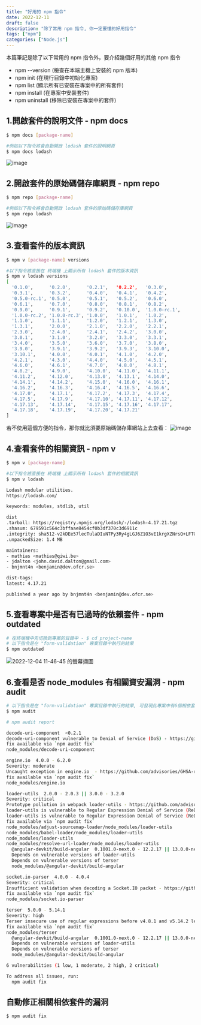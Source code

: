 ```yaml
---
title: "好用的 npm 指令"
date: 2022-12-11
draft: false
description: "除了常用 npm 指令, 你一定要懂的好用指令"
tags: ["npm"]
categories: ["Node.js"]
---
```

本篇筆記是除了以下常用的 npm 指令外，要介紹幾個好用的其他 npm 指令
- npm --version (檢查在本端主機上安裝的 npm 版本)
- npm init (在現行目錄中初始化專案)
- npm list (顯示所有已安裝在專案中的所有套件)
- npm install (在專案中安裝套件)
- npm uninstall (移除已安裝在專案中的套件)


## 1.開啟套件的說明文件 - npm docs
```bash
$ npm docs [package-name]

#例如以下指令將會自動開啟 lodash 套件的說明網頁
$ npm docs lodash
```

![image](https://user-images.githubusercontent.com/21993717/205472805-efcbce43-39b1-4952-a02f-c3c5aecc9024.png)


## 2.開啟套件的原始碼儲存庫網頁 - npm repo
```bash
$ npm repo [package-name]

#例如以下指令將會自動開啟 lodash 套件的原始碼儲存庫網頁
$ npm repo lodash
```

![image](https://user-images.githubusercontent.com/21993717/205472928-8a19bf2c-afec-4a9e-80ae-78b6155d7202.png)

## 3.查看套件的版本資訊
```bash
$ npm v [package-name] versions

#以下指令將直接在 終端機 上顯示所有 lodash 套件的版本資訊
$ npm v lodash versions
[
  '0.1.0',      '0.2.0',      '0.2.1',   '0.2.2',   '0.3.0',
  '0.3.1',      '0.3.2',      '0.4.0',   '0.4.1',   '0.4.2',
  '0.5.0-rc.1', '0.5.0',      '0.5.1',   '0.5.2',   '0.6.0',
  '0.6.1',      '0.7.0',      '0.8.0',   '0.8.1',   '0.8.2',
  '0.9.0',      '0.9.1',      '0.9.2',   '0.10.0',  '1.0.0-rc.1',
  '1.0.0-rc.2', '1.0.0-rc.3', '1.0.0',   '1.0.1',   '1.0.2',
  '1.1.0',      '1.1.1',      '1.2.0',   '1.2.1',   '1.3.0',
  '1.3.1',      '2.0.0',      '2.1.0',   '2.2.0',   '2.2.1',
  '2.3.0',      '2.4.0',      '2.4.1',   '2.4.2',   '3.0.0',
  '3.0.1',      '3.1.0',      '3.2.0',   '3.3.0',   '3.3.1',
  '3.4.0',      '3.5.0',      '3.6.0',   '3.7.0',   '3.8.0',
  '3.9.0',      '3.9.1',      '3.9.2',   '3.9.3',   '3.10.0',
  '3.10.1',     '4.0.0',      '4.0.1',   '4.1.0',   '4.2.0',
  '4.2.1',      '4.3.0',      '4.4.0',   '4.5.0',   '4.5.1',
  '4.6.0',      '4.6.1',      '4.7.0',   '4.8.0',   '4.8.1',
  '4.8.2',      '4.9.0',      '4.10.0',  '4.11.0',  '4.11.1',
  '4.11.2',     '4.12.0',     '4.13.0',  '4.13.1',  '4.14.0',
  '4.14.1',     '4.14.2',     '4.15.0',  '4.16.0',  '4.16.1',
  '4.16.2',     '4.16.3',     '4.16.4',  '4.16.5',  '4.16.6',
  '4.17.0',     '4.17.1',     '4.17.2',  '4.17.3',  '4.17.4',
  '4.17.5',     '4.17.9',     '4.17.10', '4.17.11', '4.17.12',
  '4.17.13',    '4.17.14',    '4.17.15', '4.17.16', '4.17.17',
  '4.17.18',    '4.17.19',    '4.17.20', '4.17.21'
]
```

若不使用這個方便的指令，那你就比須要原始碼儲存庫網站上去查看：
![image](https://user-images.githubusercontent.com/21993717/205473063-289ebe48-3f28-4c52-87b0-cfabe67b77e6.png)


## 4.查看套件的相關資訊 - npm v
```bash
$ npm v [package-name] 

#以下指令將直接在 終端機 上顯示所有 lodash 套件的相關資訊
$ npm v lodash

Lodash modular utilities.
https://lodash.com/

keywords: modules, stdlib, util

dist
.tarball: https://registry.npmjs.org/lodash/-/lodash-4.17.21.tgz
.shasum: 679591c564c3bffaae8454cf0b3df370c3d6911c
.integrity: sha512-v2kDEe57lecTulaDIuNTPy3Ry4gLGJ6Z1O3vE1krgXZNrsQ+LFTGHVxVjcXPs17LhbZVGedAJv8XZ1tvj5FvSg==
.unpackedSize: 1.4 MB

maintainers:
- mathias <mathias@qiwi.be>
- jdalton <john.david.dalton@gmail.com>
- bnjmnt4n <benjamin@dev.ofcr.se>

dist-tags:
latest: 4.17.21  

published a year ago by bnjmnt4n <benjamin@dev.ofcr.se>
```

## 5.查看專案中是否有已過時的依賴套件 - npm outdated
```bash
# 在終端機中先切換到專案的目錄中 - $ cd project-name
# 以下指令是在 "form-validation" 專案目錄中執行的結果
$ npm outdated
```

![2022-12-04 11-46-45 的螢幕擷圖](https://user-images.githubusercontent.com/21993717/205473306-61bbad4e-b651-4128-9674-08e1d7a06b44.png)


## 6.查看是否 node_modules 有相關資安漏洞 - npm audit
```bash
# 以下指令是在 "form-validation" 專案目錄中執行的結果, 可發現此專案中有6個相依套件有資案漏洞
$ npm audit

# npm audit report

decode-uri-component  <0.2.1
decode-uri-component vulnerable to Denial of Service (DoS) - https://github.com/advisories/GHSA-w573-4hg7-7wgq
fix available via `npm audit fix`
node_modules/decode-uri-component

engine.io  4.0.0 - 6.2.0
Severity: moderate
Uncaught exception in engine.io  - https://github.com/advisories/GHSA-r7qp-cfhv-p84w
fix available via `npm audit fix`
node_modules/engine.io

loader-utils  2.0.0 - 2.0.3 || 3.0.0 - 3.2.0
Severity: critical
Prototype pollution in webpack loader-utils - https://github.com/advisories/GHSA-76p3-8jx3-jpfq
loader-utils is vulnerable to Regular Expression Denial of Service (ReDoS) via url variable - https://github.com/advisories/GHSA-3rfm-jhwj-7488
loader-utils is vulnerable to Regular Expression Denial of Service (ReDoS) via url variable - https://github.com/advisories/GHSA-3rfm-jhwj-7488
fix available via `npm audit fix`
node_modules/adjust-sourcemap-loader/node_modules/loader-utils
node_modules/babel-loader/node_modules/loader-utils
node_modules/loader-utils
node_modules/resolve-url-loader/node_modules/loader-utils
  @angular-devkit/build-angular  0.1001.0-next.0 - 12.2.17 || 13.0.0-next.0 - 13.3.9 || 14.0.0-next.0 - 14.2.9 || 15.0.0-next.0 - 15.0.0-rc.5
  Depends on vulnerable versions of loader-utils
  Depends on vulnerable versions of terser
  node_modules/@angular-devkit/build-angular

socket.io-parser  4.0.0 - 4.0.4
Severity: critical
Insufficient validation when decoding a Socket.IO packet - https://github.com/advisories/GHSA-qm95-pgcg-qqfq
fix available via `npm audit fix`
node_modules/socket.io-parser

terser  5.0.0 - 5.14.1
Severity: high
Terser insecure use of regular expressions before v4.8.1 and v5.14.2 leads to ReDoS - https://github.com/advisories/GHSA-4wf5-vphf-c2xc
fix available via `npm audit fix`
node_modules/terser
  @angular-devkit/build-angular  0.1001.0-next.0 - 12.2.17 || 13.0.0-next.0 - 13.3.9 || 14.0.0-next.0 - 14.2.9 || 15.0.0-next.0 - 15.0.0-rc.5
  Depends on vulnerable versions of loader-utils
  Depends on vulnerable versions of terser
  node_modules/@angular-devkit/build-angular

6 vulnerabilities (1 low, 1 moderate, 2 high, 2 critical)

To address all issues, run:
  npm audit fix

```

## 自動修正相關相依套件的漏洞
```bash
$ npm audit fix 
```